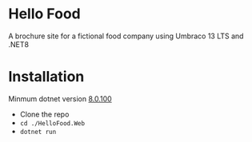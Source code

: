 # Hello Food
A brochure site for a fictional food company using Umbraco 13 LTS and .NET8

# Installation
Minmum dotnet version [8.0.100](https://dotnet.microsoft.com/en-us/download/dotnet/8.0)

- Clone the repo
- `cd ./HelloFood.Web`
- `dotnet run`

